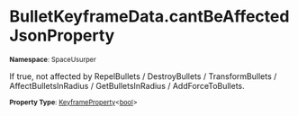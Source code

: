 # BulletKeyframeData.cantBeAffected JsonProperty

<small>**Namespace**: SpaceUsurper</small>

If true, not affected by RepelBullets / DestroyBullets / TransformBullets / AffectBulletsInRadius / GetBulletsInRadius / AddForceToBullets.

<small>**Property Type**: [KeyframeProperty](../KeyframeProperty-1.md)&lt;[bool](https://docs.microsoft.com/en-us/dotnet/api/system.boolean?view=netframework-4.5)&gt;</small>


